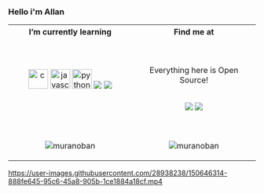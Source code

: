 ### Hello i'm Allan

<table width="100%">
  <tr>
  <th>I’m currently learning</th>
  <th>Find me at</th>
  </tr>
  <tr>
  <td width="50%">
 <p align = "center">
  <img src="https://img.icons8.com/color/48/000000/c-programming.png" alt="c" width="40" height="40"/>
  <img src="https://img.icons8.com/color/48/000000/javascript--v1.png" alt="javascript" width="40" height="40"/>
  <img src="https://img.icons8.com/color/48/000000/python--v1.png" alt="python" width="40" height="40"/>
  <img src="https://img.icons8.com/external-prettycons-flat-prettycons/47/000000/external-php-web-and-seo-prettycons-flat-prettycons.png"/> 
  <img src="https://img.icons8.com/color/64/000000/java-coffee-cup-logo--v2.png"/>
 </p>
  </td>
  <td width="50%">

<br><p align="center">Everything here is Open Source!<br><br>
  <div>
    <p align = "center">
    <a href="https://www.linkedin.com/in/allanpereirafenelon/" target="_blank"><img src="https://img.shields.io/badge/linked-in-369?style=flat-square&logo=linkedin&logoColor=white&color=blue" target="_blank"></a>
    <a href="https://www.instagram.com/a.allaaaaan_/" target="_blank"><img src="https://img.icons8.com/fluency/48/000000/instagram-new.png" target="_blank"></a>
    </p>
  </div>

</p>
  </td>
  <tr>
  <td width = "50%">
  <br>
  <p align = "center"><img src="https://github-readme-stats.vercel.app/api/top-langs?username=muranoban&show_icons=true&theme=dracula&locale=en&layout=compact" alt="muranoban" /></p>
  </td>
  <td width = "50%">
  <br>
  <p align = "center"><img src="https://github-readme-stats.vercel.app/api?username=muranoban&show_icons=true&theme=dracula&locale=en" alt="muranoban" /></p>
  </td>



<table width="100%">

  

https://user-images.githubusercontent.com/28938238/150646314-888fe645-95c6-45a8-905b-1ce1884a18cf.mp4



</table>

